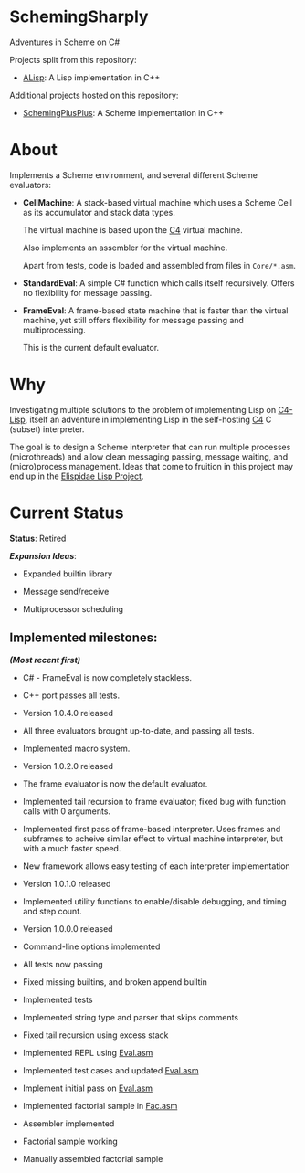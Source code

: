 # SchemingSharply
Adventures in Scheme on C#

Projects split from this repository:

* [ALisp](https://github.com/andrakis/alisp): A Lisp implementation in C++

Additional projects hosted on this repository:

* [SchemingPlusPlus](https://github.com/andrakis/SchemingSharply/tree/master/SchemingPlusPlus):  A Scheme implementation in C++

# About
Implements a Scheme environment, and several different Scheme evaluators:

  * **CellMachine**: A stack-based virtual machine which uses a Scheme Cell as its accumulator and stack data types.
  
    The virtual machine is based upon the [C4](https://github.com/rswier/c4) virtual machine.

    Also implements an assembler for the virtual machine.
    
    Apart from tests, code is loaded and assembled from files in `Core/*.asm`.
    
  * **StandardEval**: A simple C# function which calls itself recursively. Offers no flexibility for message passing.
  
  * **FrameEval**: A frame-based state machine that is faster than the virtual machine, yet still offers flexibility for message passing and multiprocessing.
  
    This is the current default evaluator.

# Why
Investigating multiple solutions to the problem of implementing Lisp on [C4-Lisp](https://github.com/andrakis/c4-lisp), itself an adventure in implementing Lisp in the self-hosting [C4](https://github.com/rswier/c4) C (subset) interpreter.

The goal is to design a Scheme interpreter that can run multiple processes (microthreads) and allow clean messaging passing, message waiting, and (micro)process management. Ideas that come to fruition in this project may end up in the [Elispidae Lisp Project](https://github.com/andrakis/Elispidae).

# Current Status

**Status**: Retired

***Expansion Ideas***:

* Expanded builtin library

* Message send/receive

* Multiprocessor scheduling

Implemented milestones:
-----------------------

***(Most recent first)***

* C# - FrameEval is now completely stackless.

* C++ port passes all tests.

* Version 1.0.4.0 released

* All three evaluators brought up-to-date, and passing all tests.

* Implemented macro system.

* Version 1.0.2.0 released

* The frame evaluator is now the default evaluator.

* Implemented tail recursion to frame evaluator; fixed bug with function calls with 0 arguments.

* Implemented first pass of frame-based interpreter. Uses frames and subframes to acheive similar effect to virtual machine interpreter, but with a much faster speed.

* New framework allows easy testing of each interpreter implementation

* Version 1.0.1.0 released

* Implemented utility functions to enable/disable debugging, and timing and step count.

* Version 1.0.0.0 released

* Command-line options implemented

* All tests now passing

* Fixed missing builtins, and broken append builtin

* Implemented tests

* Implemented string type and parser that skips comments

* Fixed tail recursion using excess stack

* Implemented REPL using [Eval.asm](https://github.com/andrakis/SchemingSharply/blob/master/SchemingSharply/Core/Eval.asm)

* Implemented test cases and updated [Eval.asm](https://github.com/andrakis/SchemingSharply/blob/master/SchemingSharply/Core/Eval.asm)

* Implement initial pass on [Eval.asm](https://github.com/andrakis/SchemingSharply/blob/master/SchemingSharply/Core/Eval.asm)

* Implemented factorial sample in [Fac.asm](https://github.com/andrakis/SchemingSharply/blob/master/SchemingSharply/Core/Fac.asm)

* Assembler implemented

* Factorial sample working

* Manually assembled factorial sample
